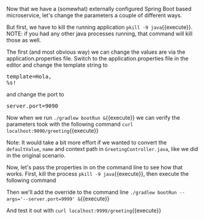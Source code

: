 Now that we have a (somewhat) externally configured Spring Boot based microservice, let's change the parameters a couple of different ways.

But first, we have to kill the running application `pkill -9 java`{{execute}}.  NOTE: if you had any other java processes running, that command will kill those as well.

The first (and most obvious way) we can change the values are via the application.properties file.  Switch to the application.properties file in the editor and change the template string to <pre class="file" data-filename="gs-rest-service/complete/src/main/resources/application.properties" data-target="insert" data-marker="template=Hello, %s!">template=Hola, %s!</pre>

and change the port to <pre class="file" data-filename="gs-rest-service/complete/src/main/resources/application.properties" data-target="insert" data-marker="server.port=9080">server.port=9090</pre>

Now when we run `./gradlew bootRun &`{{execute}} we can verify the parameters took with the following command `curl localhost:9090/greeting`{{execute}}

Note: It would take a bit more effort if we wanted to convert the `defaultValue`, `name` and context path in `GreetingController.java`, like we did in the original scenario.

Now, let's pass the properties in on the command line to see how that works.  First, kill the process `pkill -9 java`{{execute}}, then execute the following command 

Then we'll add the override to the command line `./gradlew bootRun --args='--server.port=9999' &`{{execute}}

And test it out with `curl localhost:9999/greeting`{{execute}} 





